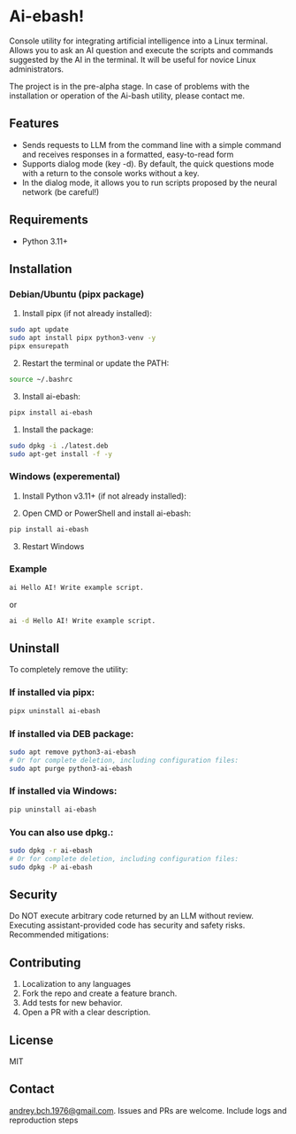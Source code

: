 # Ai-ebash!

Console utility for integrating artificial intelligence into a Linux terminal. Allows you to ask an AI question and execute the scripts and commands suggested by the AI in the terminal. It will be useful for novice Linux administrators.

The project is in the pre-alpha stage. In case of problems with the installation or operation of the Ai-bash utility, please contact me.

## Features

- Sends requests to LLM from the command line with a simple command and receives responses in a formatted, easy-to-read form
- Supports dialog mode (key -d). By default, the quick questions mode with a return to the console works without a key.
- In the dialog mode, it allows you to run scripts proposed by the neural network (be careful!)
  
## Requirements

- Python 3.11+

## Installation

### Debian/Ubuntu (pipx package)

1. Install pipx (if not already installed):
```bash
sudo apt update
sudo apt install pipx python3-venv -y
pipx ensurepath
```

2. Restart the terminal or update the PATH:
```bash
source ~/.bashrc
```

3. Install ai-ebash:
```bash
pipx install ai-ebash
```

1. Install the package:
```bash
sudo dpkg -i ./latest.deb
sudo apt-get install -f -y
```

### Windows (experemental)

1. Install Python v3.11+ (if not already installed):

2. Open CMD or PowerShell and install ai-ebash:
```bash
pip install ai-ebash
```
3. Restart Windows

### Example
```bash
ai Hello AI! Write example script.
```
or
```bash
ai -d Hello AI! Write example script.
```
## Uninstall

To completely remove the utility:

### If installed via pipx:
```bash
pipx uninstall ai-ebash
```

### If installed via DEB package:
```bash
sudo apt remove python3-ai-ebash
# Or for complete deletion, including configuration files:
sudo apt purge python3-ai-ebash
```

### If installed via Windows:
```bash
pip uninstall ai-ebash
```

### You can also use dpkg.:
```bash
sudo dpkg -r ai-ebash
# Or for complete deletion, including configuration files:
sudo dpkg -P ai-ebash
```

## Security

Do NOT execute arbitrary code returned by an LLM without review. Executing assistant-provided code has security and safety risks. Recommended mitigations:

## Contributing

1. Localization to any languages
2. Fork the repo and create a feature branch.
3. Add tests for new behavior.
4. Open a PR with a clear description.

## License

MIT

## Contact

andrey.bch.1976@gmail.com. Issues and PRs are welcome. Include logs and reproduction steps

